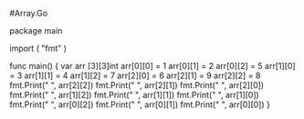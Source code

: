 #Array.Go

package main

import (
	"fmt"
)

func main() {
	var arr [3][3]int
	arr[0][0] = 1
	arr[0][1] = 2
	arr[0][2] = 5
	arr[1][0] = 3
	arr[1][1] = 4
	arr[1][2] = 7
	arr[2][0] = 6
	arr[2][1] = 9
	arr[2][2] = 8
	fmt.Print(" ", arr[2][2])
	fmt.Print(" ", arr[2][1])
	fmt.Print(" ", arr[2][0])
	fmt.Print(" ", arr[1][2])
	fmt.Print(" ", arr[1][1])
	fmt.Print(" ", arr[1][0])
	fmt.Print(" ", arr[0][2])
	fmt.Print(" ", arr[0][1])
	fmt.Print(" ", arr[0][0])
}
